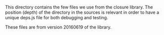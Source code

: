 This directory contains the few files we use from the closure library.
The position (depth) of the directory in the sources is relevant in order to have a unique deps.js file for both debugging and testing.

These files are from version 20160619 of the library.
